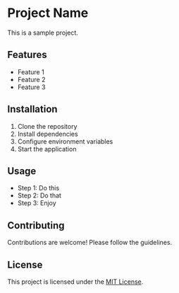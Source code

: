 # Project Name

This is a sample project.

## Features

- Feature 1
- Feature 2
- Feature 3

## Installation

1. Clone the repository
2. Install dependencies
3. Configure environment variables
4. Start the application

## Usage

- Step 1: Do this
- Step 2: Do that
- Step 3: Enjoy

## Contributing

Contributions are welcome! Please follow the guidelines.

## License

This project is licensed under the [MIT License](LICENSE).
